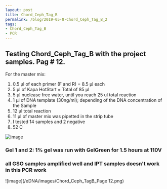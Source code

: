 ```yaml
---
layout: post
title: Chord_Ceph_Tag_B
permalink: /blog/2019-05-8-Chord_Ceph_Tag_B_2
tags:
- Chord_Ceph_Tag_B
- PCR
---
```


## Testing Chord_Ceph_Tag_B with the project samples. Pag # 12.

For the master mix:

1. 0.5 µl of each primer (F and R) = 8.5 µl each
2. 5 µl of Kapa HotStart = Total of 85 µl
3. 5 µl nuclease free water, until you reach 25 ul total reaction
4. 1 µl of DNA template (30ng/ml); depending of the DNA concentration of the Sample
5. 12 µl total reaction
6. 11 µl of master mix was pipetted in the strip tube
7. I tested 14 samples and 2 negative 
8. 52 C

![image](/eDNA/images/Page12_Co_Cep.png)

### Gel 1 and 2: 1% gel was run with GelGreen for 1.5 hours at 110V

### all GSO samples amplified well and IPT samples doesn't work in this PCR work

![image](/eDNA/images/Chord_Ceph_TagB_Page 12.png)
